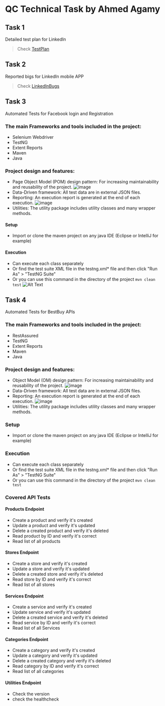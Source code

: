 # QC Technical Task by Ahmed Agamy

## Task 1
Detailed test plan for LinkedIn 
> Check [TestPlan](https://github.com/AhmedMagamy/Ahmed-Agamy/blob/master/Task1%262/Test%20Plan%20for%20LinkedIn.pdf) 

## Task 2
Reported bigs for LinkedIn mobile APP
> Check [LinkedInBugs](https://github.com/AhmedMagamy/Ahmed-Agamy/blob/master/Task1%262/TestCaes%20and%20Bugs%20of%20LinkedIn.xlsx) 

## Task 3
Automated Tests for Facebook login and Registration

### The main Frameworks and tools included in the project:
* Selenium Webdriver
* TestNG
* Extent Reports
* Maven
* Java

### Project design and features:
* Page Object Model (POM) design pattern: For increasing maintainability and reusability of the project.
![image](/Task3&4/POM.png)
* Data-Driven framework: All test data are in external JSON files.
* Reporting: An execution report is generated at the end of each execution.
![image](/Task3&4/report.png)
* Utilities: The utility package includes utility classes and many wrapper methods.

#### Setup
* Import or clone the maven project on any java IDE (Eclipse or IntelliJ for example)

#### Execution
* Can execute each class separately
* Or find the test suite XML file in the testng.xml* file and then click "Run As" > "TestNG Suite"
* Or you can use this command in the directory of the project ```mvn clean test```
![Alt Text](/Task3&4/uiAuto.gif)

## Task 4
Automated Tests for BestBuy APIs

### The main Frameworks and tools included in the project:
* RestAssured
* TestNG
* Extent Reports
* Maven
* Java

### Project design and features:
* Object Model (OM) design pattern: For increasing maintainability and reusability of the project.
![image](/Task3&4/POM.png)
* Data-Driven framework: All test data are in external JSON files.
* Reporting: An execution report is generated at the end of each execution.
![image](/Task3&4/report.png)
* Utilities: The utility package includes utility classes and many wrapper methods.

### Setup
* Import or clone the maven project on any java IDE (Eclipse or IntelliJ for example)

### Execution
* Can execute each class separately
* Or find the test suite XML file in the testng.xml* file and then click "Run As" > "TestNG Suite"
* Or you can use this command in the directory of the project ```mvn clean test```

### Covered API Tests
#### Products Endpoint
* Create a product and verify it's created
* Update a product and verify it's updated
* Delete a created product and verify it's deleted
* Read product by ID and verify it's correct
* Read list of all products
#### Stores Endpoint
* Create a store and verify it's created
* Update a store and verify it's updated
* Delete a created store and verify it's deleted
* Read store by ID and verify it's correct
* Read list of all stores
#### Services Endpoint
* Create a service and verify it's created
* Update service and verify it's updated
* Delete a created service and verify it's deleted
* Read service by ID and verify it's correct
* Read list of all Services 

#### Categories Endpoint
* Create a category and verify it's created
* Update a category and verify it's updated
* Delete a created category and verify it's deleted
* Read category by ID and verify it's correct
* Read list of all categories
#### Utilities Endpoint
* Check the version
* check the healthcheck










